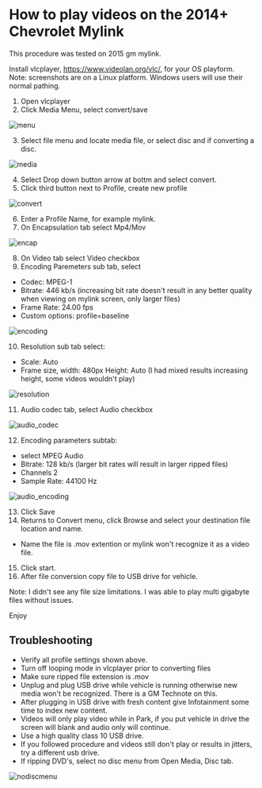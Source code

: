 # How to play videos on the 2014+ Chevrolet Mylink

This procedure was tested on 2015 gm mylink.

Install vlcplayer, https://www.videolan.org/vlc/,  for your OS playform.   
Note: screenshots are on a Linux platform.  Windows users will use their normal pathing.

1. Open vlcplayer
2. Click Media Menu, select convert/save

![menu](images/1.png)

3. Select file menu and locate media file, or select disc and if converting a disc.

![media](images/2.png)

4. Select Drop down button arrow at bottm and select convert.
5. Click third button next to Profile, create new profile

![convert](images/3.png)

6. Enter a Profile Name, for example mylink.
7. On Encapsulation tab select Mp4/Mov

![encap](images/4.png)

8. On Video tab select Video checkbox
9. Encoding Paremeters sub tab, select 
+ Codec: MPEG-1
+ Bitrate: 446 kb/s  (increasing bit rate doesn't result in any better quality when viewing on mylink screen, only larger files)
+ Frame Rate: 24.00 fps
+ Custom options: profile=baseline

![encoding](images/5.png)

10. Resolution sub tab select:
+ Scale: Auto
+ Frame size, width: 480px   Height: Auto    (I had mixed results increasing height, some videos wouldn't play)

![resolution](images/6.png)

11. Audio codec tab, select Audio checkbox

![audio_codec](images/7.png)

12. Encoding parameters subtab:
+ select MPEG Audio
+ Bitrate: 128 kb/s  (larger bit rates will result in larger ripped files)
+ Channels 2
+ Sample Rate: 44100 Hz

![audio_encoding](images/8.png)

13. Click Save
14. Returns to Convert menu, click Browse and select your destination file location and name.  
+ Name the file is .mov extention or mylink won't recognize it as a video file.
15. Click start.
16. After file conversion copy file to USB drive for vehicle. 

Note:
I didn't see any file size limitations.  I was able to play multi gigabyte files without issues.

Enjoy 

## Troubleshooting
* Verify all profile settings shown above.
* Turn off looping mode in vlcplayer prior to converting files
* Make sure ripped file extension is .mov
* Unplug and plug USB drive while vehicle is running otherwise new media won't be recognized.   There is a GM Technote on this.
* After plugging in USB drive with fresh content give Infotainment some time to index new content.
* Videos will only play video while in Park, if you put vehicle in drive the screen will blank and audio only will continue.
* Use a high quality class 10 USB drive.
* If you followed procedure and videos still don't play or results in jitters, try a different usb drive.
* If ripping DVD's, select no disc menu from Open Media, Disc tab.

![nodiscmenu](images/nodiscmenus.png)
